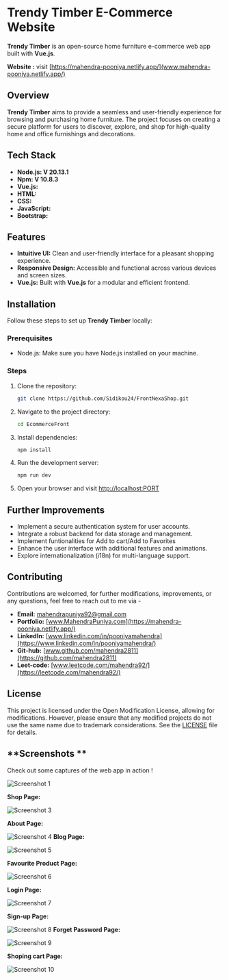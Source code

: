 # **Trendy Timber E-Commerce Website**

**Trendy Timber** is an open-source home furniture e-commerce web app built with **Vue.js**.

**Website :** visit [https://mahendra-pooniya.netlify.app/](www.mahendra-pooniya.netlify.app/)

## **Overview**


**Trendy Timber** aims to provide a seamless and user-friendly experience for browsing and purchasing home furniture. The project focuses on creating a secure platform for users to discover, explore, and shop for high-quality home and office furnishings and decorations.

## **Tech Stack**

- **Node.js: V 20.13.1**
- **Npm: V 10.8.3**
- **Vue.js:**
- **HTML:**
- **CSS:**
- **JavaScript:**
- **Bootstrap:**

## **Features**

- **Intuitive UI:** Clean and user-friendly interface for a pleasant shopping experience.
- **Responsive Design:** Accessible and functional across various devices and screen sizes.
- **Vue.js:** Built with **Vue.js** for a modular and efficient frontend.


## **Installation**

Follow these steps to set up **Trendy Timber** locally:

### Prerequisites

- Node.js: Make sure you have Node.js installed on your machine.

### Steps

1. Clone the repository:

   ```bash
   git clone https://github.com/Sidikou24/FrontNexaShop.git
   ```

2. Navigate to the project directory:

   ```bash
   cd EcommerceFront
   ```

3. Install dependencies:

   ```bash
   npm install
   ```

4. Run the development server:

   ```bash
   npm run dev
   ```

5. Open your browser and visit [http://localhost:PORT](http://localhost:PORT)

## **Further Improvements**

- Implement a secure authentication system for user accounts.
- Integrate a robust backend for data storage and management.
- Implement funtionalities for Add to cart/Add to Favorites
- Enhance the user interface with additional features and animations.
- Explore internationalization (i18n) for multi-language support.

## **Contributing**

Contributions are welcomed, for further modifications, improvements, or any questions, feel free to reach out to me via -

- **Email:** [mahendrapuniya92@gmail.com](mailto:mahendrapuniya92@gmail.com)
- **Portfolio:** [www.MahendraPuniya.com](https://mahendra-pooniya.netlify.app/)
- **LinkedIn:** [www.linkedin.com/in/pooniyamahendra](https://www.linkedin.com/in/pooniyamahendra/)
- **Git-hub:** [www.github.com/mahendra2811](https://github.com/mahendra2811)
- **Leet-code:** [www.leetcode.com/mahendra92/](https://leetcode.com/mahendra92/)

## **License**

This project is licensed under the Open Modification License, allowing for modifications. However, please ensure that any modified projects do not use the same name due to trademark considerations. See the [LICENSE](LICENSE) file for details.


## **Screenshots **

Check out some captures of the web app in action !

![Screenshot 1](web_capture/home_full.jpeg)

**Shop Page:**

![Screenshot 3](web_capture/Shop_full.jpeg)

**About Page:**

![Screenshot 4](web_capture/about_full.jpeg)
**Blog Page:**

![Screenshot 5](web_capture/blog.png )

**Favourite Product Page:**

![Screenshot 6](web_capture/FavouriteProduct.jpeg )

**Login Page:**

![Screenshot 7](web_capture/login.jpeg )

**Sign-up Page:**

![Screenshot 8](web_capture/SignUp.jpeg )
**Forget Password Page:**

![Screenshot 9](web_capture/forgetPassword.jpeg )

**Shoping cart  Page:**

![Screenshot 10](web_capture/ShopingCart.jpeg )


